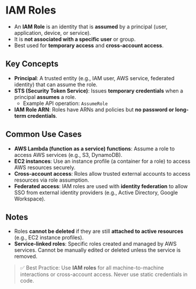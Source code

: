 # IAM Roles

- An **IAM Role** is an identity that is **assumed** by a principal (user, application, device, or service).
- It is **not associated with a specific user** or group.
- Best used for **temporary access** and **cross-account access**.

## Key Concepts

- **Principal**: A trusted entity (e.g., IAM user, AWS service, federated identity) that can assume the role.
- **STS (Security Token Service)**: Issues **temporary credentials** when a principal **assumes** a role.
  - Example API operation: `AssumeRole`
- **IAM Role ARN**: Roles have ARNs and policies but **no password or long-term credentials**.

## Common Use Cases

- **AWS Lambda (function as a service) functions**: Assume a role to access AWS services (e.g., S3, DynamoDB).
- **EC2 instances**: Use an instance profile (a container for a role) to access AWS resources securely.
- **Cross-account access**: Roles allow trusted external accounts to access resources via role assumption.
- **Federated access**: IAM roles are used with **identity federation** to allow SSO from external identity providers (e.g., Active Directory, Google Workspace).

## Notes

- Roles **cannot be deleted** if they are still **attached to active resources** (e.g., EC2 instance profiles).
- **Service-linked roles**: Specific roles created and managed by AWS services. Cannot be manually edited or deleted unless the service is removed.

> ✅ Best Practice: Use **IAM roles** for all machine-to-machine interactions or cross-account access. Never use static credentials in code.

